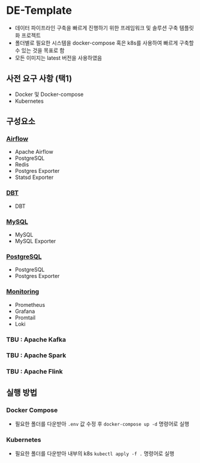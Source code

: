 # DE-Template
- 데이터 파이프라인 구축을 빠르게 진행하기 위한 프레임워크 및 솔루션 구축 템플릿화 프로젝트
- 폴더별로 필요한 시스템을 docker-compose 혹은 k8s를 사용하여 빠르게 구축할 수 있는 것을 목표로 함
- 모든 이미지는 latest 버전을 사용하였음

## 사전 요구 사항 (택1)
- Docker 및 Docker-compose
- Kubernetes

## 구성요소
### [Airflow](airflow) 
- Apache Airflow
- PostgreSQL
- Redis
- Postgres Exporter
- Statsd Exporter

### [DBT](dbt) 
- DBT

### [MySQL](mysql)
- MySQL
- MySQL Exporter

### [PostgreSQL](postgres)
- PostgreSQL
- Postgres Exporter

### [Monitoring](monitoring)
- Prometheus
- Grafana
- Promtail
- Loki

### TBU : Apache Kafka
### TBU : Apache Spark
### TBU : Apache Flink

## 실행 방법
### Docker Compose
- 필요한 폴더를 다운받아 `.env` 값 수정 후 `docker-compose up -d` 명령어로 실행
### Kubernetes
- 필요한 폴더를 다운받아 내부의 k8s  `kubectl apply -f .` 명령어로 실행

